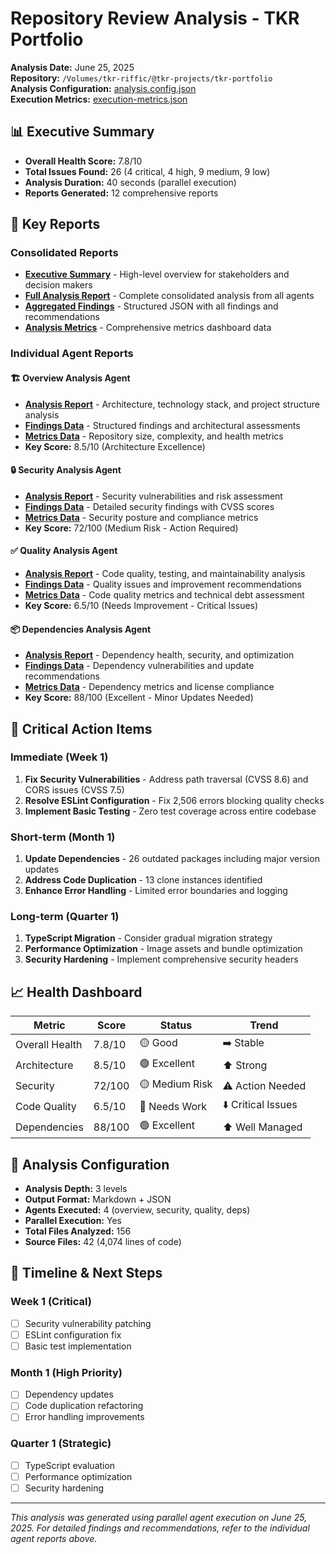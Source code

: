 # Repository Review Analysis - TKR Portfolio

**Analysis Date:** June 25, 2025  
**Repository:** `/Volumes/tkr-riffic/@tkr-projects/tkr-portfolio`  
**Analysis Configuration:** [analysis.config.json](./analysis.config.json)  
**Execution Metrics:** [execution-metrics.json](./execution-metrics.json)

## 📊 Executive Summary

- **Overall Health Score:** 7.8/10
- **Total Issues Found:** 26 (4 critical, 4 high, 9 medium, 9 low)
- **Analysis Duration:** 40 seconds (parallel execution)
- **Reports Generated:** 12 comprehensive reports

## 🎯 Key Reports

### Consolidated Reports
- **[Executive Summary](./consolidated/executive-summary.md)** - High-level overview for stakeholders and decision makers
- **[Full Analysis Report](./consolidated/full-report.md)** - Complete consolidated analysis from all agents
- **[Aggregated Findings](./consolidated/aggregated-findings.json)** - Structured JSON with all findings and recommendations
- **[Analysis Metrics](./consolidated/analysis-metrics.json)** - Comprehensive metrics dashboard data

### Individual Agent Reports

#### 🏗️ Overview Analysis Agent
- **[Analysis Report](./overview/analysis-report.md)** - Architecture, technology stack, and project structure analysis
- **[Findings Data](./overview/findings.json)** - Structured findings and architectural assessments  
- **[Metrics Data](./overview/metrics.json)** - Repository size, complexity, and health metrics
- **Key Score:** 8.5/10 (Architecture Excellence)

#### 🔒 Security Analysis Agent  
- **[Analysis Report](./security/analysis-report.md)** - Security vulnerabilities and risk assessment
- **[Findings Data](./security/findings.json)** - Detailed security findings with CVSS scores
- **[Metrics Data](./security/metrics.json)** - Security posture and compliance metrics
- **Key Score:** 72/100 (Medium Risk - Action Required)

#### ✅ Quality Analysis Agent
- **[Analysis Report](./quality/analysis-report.md)** - Code quality, testing, and maintainability analysis  
- **[Findings Data](./quality/findings.json)** - Quality issues and improvement recommendations
- **[Metrics Data](./quality/metrics.json)** - Code quality metrics and technical debt assessment
- **Key Score:** 6.5/10 (Needs Improvement - Critical Issues)

#### 📦 Dependencies Analysis Agent
- **[Analysis Report](./deps/analysis-report.md)** - Dependency health, security, and optimization
- **[Findings Data](./deps/findings.json)** - Dependency vulnerabilities and update recommendations  
- **[Metrics Data](./deps/metrics.json)** - Dependency metrics and license compliance
- **Key Score:** 88/100 (Excellent - Minor Updates Needed)

## 🚨 Critical Action Items

### Immediate (Week 1)
1. **Fix Security Vulnerabilities** - Address path traversal (CVSS 8.6) and CORS issues (CVSS 7.5)
2. **Resolve ESLint Configuration** - Fix 2,506 errors blocking quality checks
3. **Implement Basic Testing** - Zero test coverage across entire codebase

### Short-term (Month 1)  
1. **Update Dependencies** - 26 outdated packages including major version updates
2. **Address Code Duplication** - 13 clone instances identified
3. **Enhance Error Handling** - Limited error boundaries and logging

### Long-term (Quarter 1)
1. **TypeScript Migration** - Consider gradual migration strategy
2. **Performance Optimization** - Image assets and bundle optimization
3. **Security Hardening** - Implement comprehensive security headers

## 📈 Health Dashboard

| Metric | Score | Status | Trend |
|--------|-------|--------|-------|
| Overall Health | 7.8/10 | 🟡 Good | ➡️ Stable |
| Architecture | 8.5/10 | 🟢 Excellent | ⬆️ Strong |  
| Security | 72/100 | 🟡 Medium Risk | ⚠️ Action Needed |
| Code Quality | 6.5/10 | 🔴 Needs Work | ⬇️ Critical Issues |
| Dependencies | 88/100 | 🟢 Excellent | ⬆️ Well Managed |

## 🔧 Analysis Configuration

- **Analysis Depth:** 3 levels
- **Output Format:** Markdown + JSON
- **Agents Executed:** 4 (overview, security, quality, deps)
- **Parallel Execution:** Yes
- **Total Files Analyzed:** 156
- **Source Files:** 42 (4,074 lines of code)

## 📅 Timeline & Next Steps

### Week 1 (Critical)
- [ ] Security vulnerability patching
- [ ] ESLint configuration fix
- [ ] Basic test implementation

### Month 1 (High Priority)
- [ ] Dependency updates
- [ ] Code duplication refactoring  
- [ ] Error handling improvements

### Quarter 1 (Strategic)
- [ ] TypeScript evaluation
- [ ] Performance optimization
- [ ] Security hardening

---

*This analysis was generated using parallel agent execution on June 25, 2025. For detailed findings and recommendations, refer to the individual agent reports above.*